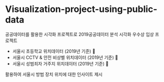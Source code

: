 # Visualization-project-using-public-data
공공데이터를 활용한 시각화 프로젝트로 2019공공데이터 분석 시각화 우수상 입상 프로젝트

- 서울시 초등학교 위치데이터 (2019년 기준) 🏢
- 서울시 CCTV & 안전 비상벨 위치데이터 (2019년 기준) 📸
- 서울시 성범죄자 거주지 위치데이터 (2019년 기준) 🐾

활용하여 서울시 방범 장치 위치에 대한 인사이트 제시


